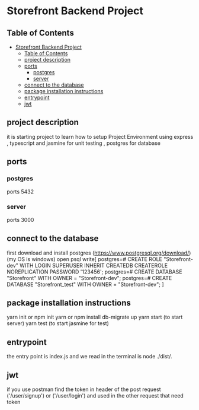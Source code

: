 # Storefront Backend Project

## Table of Contents

- [Storefront Backend Project](#storefront-backend-project)
  - [Table of Contents](#table-of-contents)
  - [project description](#project-description)
  - [ports](#ports)
    - [postgres](#postgres)
    - [server](#server)
  - [connect to the database](#connect-to-the-database)
  - [package installation instructions](#package-installation-instructions)
  - [entrypoint](#entrypoint)
  - [jwt](#jwt)

## project description
it is starting project to learn how to setup Project Environment using express , typescript and jasmine for unit testing , postgres for database
## ports
### postgres
ports 5432
### server
ports 3000
##  connect to the database 
first download and install postgres (https://www.postgresql.org/download/) (my OS is windows)
open psql
write[
  postgres=# CREATE ROLE "Storefront-dev" WITH LOGIN SUPERUSER INHERIT CREATEDB CREATEROLE NOREPLICATION PASSWORD '123456';
  postgres=# CREATE DATABASE "Storefront" WITH OWNER = "Storefront-dev";
  postgres=# CREATE DATABASE "Storefront_test" WITH OWNER = "Storefront-dev";
  ]
## package installation instructions
yarn init or npm init
yarn or npm install
db-migrate up
yarn start (to start server)
yarn test  (to start jasmine for test)
## entrypoint
the entry point is index.js and we read in the terminal is node ./dist/.
## jwt
if you use postman 
find the token in header of the post request ('/user/signup') or ('/user/login') and used in the other request that need token
